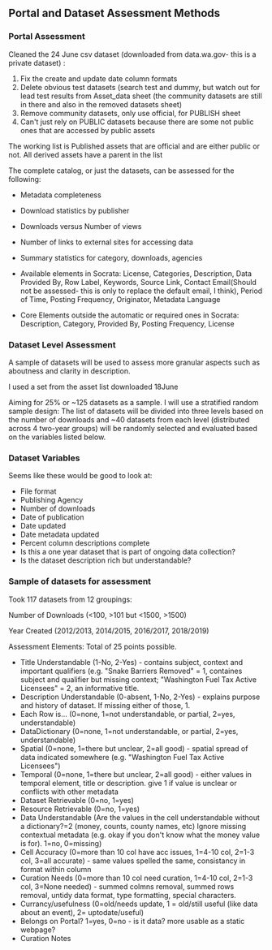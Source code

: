 ## Portal and Dataset Assessment Methods

### Portal Assessment

Cleaned the 24 June csv dataset (downloaded from data.wa.gov- this is a private dataset) :

1. Fix the create and update date column formats
2. Delete obvious test datasets (search test and dummy, but watch out for lead test results from Asset_data sheet (the community datasets are still in there and also in the removed datasets sheet)
3. Remove community datasets, only use official, for PUBLISH sheet
4. Can't just rely on PUBLIC datasets because there are some not public ones that are accessed by public assets

The working list is Published assets that are official and are either public or not. All derived assets have a parent in the list

The complete catalog, or just the datasets, can be assessed for the following:

- Metadata completeness
- Download statistics by publisher
- Downloads versus Number of views
- Number of links to external sites for accessing data
- Summary statistics for category, downloads, agencies

- Available elements in Socrata: License, Categories, Description, Data Provided By, Row Label, Keywords, Source Link, Contact Email(Should not be assessed- this is only to replace the default email, I think), Period of Time, Posting Frequency, Originator, Metadata Language

- Core Elements outside the automatic or required ones in Socrata: Description, Category, Provided By, Posting Frequency, License


### Dataset Level Assessment

A sample of datasets will be used to assess more granular aspects such as aboutness and clarity in description.

I used a set from the asset list downloaded 18June

Aiming for 25% or ~125 datasets as a sample.  I will use a stratified random sample design:  The list of datasets will be divided into three levels based on the number of downloads and ~40 datasets from each level (distributed across 4 two-year groups) will be randomly selected and evaluated based on the variables listed below.

### Dataset Variables

Seems like these would be good to look at:

- File format
- Publishing Agency
- Number of downloads
- Date of publication
- Date updated
- Date metadata updated
- Percent column descriptions complete
- Is this a one year dataset that is part of ongoing data collection?
- Is the dataset description rich but understandable?


### Sample of datasets for assessment

Took 117 datasets from 12 groupings: 

Number of Downloads (<100, >101 but <1500, >1500)

Year Created (2012/2013, 2014/2015, 2016/2017, 2018/2019)

Assessment Elements:
Total of 25 points possible.
- Title Understandable (1-No, 2-Yes) - contains subject, context and important qualifiers (e.g. "Snake Barriers Removed" = 1, containes subject and qualifier but missing context; "Washington Fuel Tax Active Licensees" = 2, an informative title. 
- Description Understandable (0-absent, 1-No, 2-Yes) - explains purpose and history of dataset.  If missing either of those, 1.
- Each Row is… (0=none, 1=not understandable, or partial, 2=yes, understandable)
- DataDictionary (0=none, 1=not understandable, or partial, 2=yes, understandable)
- Spatial (0=none, 1=there but unclear, 2=all good) - spatial spread of data indicated somewhere (e.g. "Washington Fuel Tax Active Licensees")
- Temporal (0=none, 1=there but unclear, 2=all good) - either values in temporal element, title or description. give 1 if value is unclear or conflicts with other metadata
- Dataset Retrievable (0=no, 1=yes)
- Resource Retrievable (0=no, 1=yes)
- Data Understandable (Are the values in the cell understandable without a dictionary?=2 (money, counts, county names, etc) Ignore missing contextual metadata (e.g. okay if you don't know what the money value is for). 1=no, 0=missing)
- Cell Accuracy  (0=more than 10 col have acc issues, 1=4-10 col, 2=1-3 col, 3=all accurate) - same values spelled the same, consistancy in format within column
- Curation Needs  (0=more than 10 col need curation, 1=4-10 col, 2=1-3 col, 3=None needed) - summed colmns removal, summed rows removal, untidy data format, type formatting, special characters.
- Currancy/usefulness (0=old/needs update, 1 = old/still useful (like data about an event), 2= uptodate/useful) 
- Belongs on Portal? 1=yes, 0=no - is it data? more usable as a static webpage?
- Curation Notes
